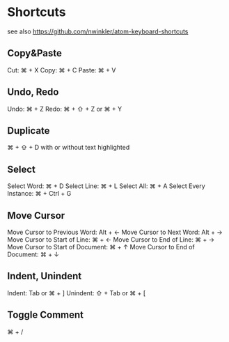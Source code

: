 # Shortcuts

see also https://github.com/nwinkler/atom-keyboard-shortcuts

## Copy&Paste

Cut: ⌘ + X
Copy: ⌘ + C
Paste: ⌘ + V

## Undo, Redo

Undo: ⌘ + Z
Redo: ⌘ + ⇧ + Z or ⌘ + Y

## Duplicate

⌘ + ⇧ + D with or without text highlighted

## Select

Select Word: ⌘ + D
Select Line: ⌘ + L
Select All: ⌘ + A
Select Every Instance: ⌘ + Ctrl + G

## Move Cursor

Move Cursor to Previous Word: Alt + ←
Move Cursor to Next Word: Alt + →
Move Cursor to Start of Line: ⌘ + ←
Move Cursor to End of Line: ⌘ + →
Move Cursor to Start of Document: ⌘ + ↑
Move Cursor to End of Document: ⌘ + ↓

## Indent, Unindent

Indent: Tab or ⌘ + ]
Unindent: ⇧ + Tab or ⌘ + [

## Toggle Comment

⌘ + /
